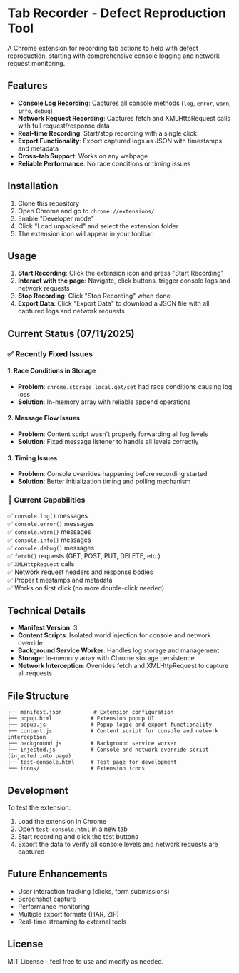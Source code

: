 # Tab Recorder - Defect Reproduction Tool

A Chrome extension for recording tab actions to help with defect reproduction, starting with comprehensive console logging and network request monitoring.

## Features

- **Console Log Recording**: Captures all console methods (`log`, `error`, `warn`, `info`, `debug`)
- **Network Request Recording**: Captures fetch and XMLHttpRequest calls with full request/response data
- **Real-time Recording**: Start/stop recording with a single click
- **Export Functionality**: Export captured logs as JSON with timestamps and metadata
- **Cross-tab Support**: Works on any webpage
- **Reliable Performance**: No race conditions or timing issues

## Installation

1. Clone this repository
2. Open Chrome and go to `chrome://extensions/`
3. Enable "Developer mode"
4. Click "Load unpacked" and select the extension folder
5. The extension icon will appear in your toolbar

## Usage

1. **Start Recording**: Click the extension icon and press "Start Recording"
2. **Interact with the page**: Navigate, click buttons, trigger console logs and network requests
3. **Stop Recording**: Click "Stop Recording" when done
4. **Export Data**: Click "Export Data" to download a JSON file with all captured logs and network requests

## Current Status (07/11/2025)

### ✅ Recently Fixed Issues

#### 1. Race Conditions in Storage
- **Problem**: `chrome.storage.local.get/set` had race conditions causing log loss
- **Solution**: In-memory array with reliable append operations

#### 2. Message Flow Issues
- **Problem**: Content script wasn't properly forwarding all log levels
- **Solution**: Fixed message listener to handle all levels correctly

#### 3. Timing Issues
- **Problem**: Console overrides happening before recording started
- **Solution**: Better initialization timing and polling mechanism

### 🚀 Current Capabilities

✅ `console.log()` messages  
✅ `console.error()` messages  
✅ `console.warn()` messages  
✅ `console.info()` messages  
✅ `console.debug()` messages  
✅ `fetch()` requests (GET, POST, PUT, DELETE, etc.)  
✅ `XMLHttpRequest` calls  
✅ Network request headers and response bodies  
✅ Proper timestamps and metadata  
✅ Works on first click (no more double-click needed)

## Technical Details

- **Manifest Version**: 3
- **Content Scripts**: Isolated world injection for console and network override
- **Background Service Worker**: Handles log storage and management
- **Storage**: In-memory array with Chrome storage persistence
- **Network Interception**: Overrides fetch and XMLHttpRequest to capture all requests

## File Structure

```
├── manifest.json          # Extension configuration
├── popup.html            # Extension popup UI
├── popup.js              # Popup logic and export functionality
├── content.js            # Content script for console and network interception
├── background.js         # Background service worker
├── injected.js           # Console and network override script (injected into page)
├── test-console.html     # Test page for development
└── icons/                # Extension icons
```

## Development

To test the extension:
1. Load the extension in Chrome
2. Open `test-console.html` in a new tab
3. Start recording and click the test buttons
4. Export the data to verify all console levels and network requests are captured

## Future Enhancements

- User interaction tracking (clicks, form submissions)
- Screenshot capture
- Performance monitoring
- Multiple export formats (HAR, ZIP)
- Real-time streaming to external tools

## License

MIT License - feel free to use and modify as needed. 
